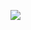 [![](https://mermaid.ink/img/pako:eNp9U7tuwzAM_BVBk4OmP-ChQNAuHRoESdHJC2MxNlFZMmgpaBPk3ys_GsgPRJN1OPKOJ_Mqc6tQpjIzuYameSMoGKrMiHA6RNCutAbFtcfa87THmq3yzvKHbygHLXiKROxNDYy6tJ-o8WQN5VbADIr4WzhjAcryu3HIBp0wUyRi9_aSVQQV6GYOk1Uq9g9Mhpq5z7Zo88hqqJq5bYu2y4ZvmYmTnccYh-xsDjyaqwbfTKAmuMrJGhhaJAfHZApRdbfVouzCe8S6moogMvQxvkK2sSI4NArHLig0IeBXy4xkv-wlWVaev2wsjD90JN5BQeY-h2c9ElfUT7u1Z9gcIRk786DpAv8tph6GH_n5-WUh-VSEbGe8haiWifPJBl7LlGsZUqyAVFi0buJMuhIrzGQaPhXwdxYW8BZ4EDwdfk0uU8ce15KtL0qZnkA34eZrFeIfdvSOoqJ2kH6Pu3W-_QEtKUDU?type=png)](https://mermaid.live/edit#pako:eNp9U7tuwzAM_BVBk4OmP-ChQNAuHRoESdHJC2MxNlFZMmgpaBPk3ys_GsgPRJN1OPKOJ_Mqc6tQpjIzuYameSMoGKrMiHA6RNCutAbFtcfa87THmq3yzvKHbygHLXiKROxNDYy6tJ-o8WQN5VbADIr4WzhjAcryu3HIBp0wUyRi9_aSVQQV6GYOk1Uq9g9Mhpq5z7Zo88hqqJq5bYu2y4ZvmYmTnccYh-xsDjyaqwbfTKAmuMrJGhhaJAfHZApRdbfVouzCe8S6moogMvQxvkK2sSI4NArHLig0IeBXy4xkv-wlWVaev2wsjD90JN5BQeY-h2c9ElfUT7u1Z9gcIRk786DpAv8tph6GH_n5-WUh-VSEbGe8haiWifPJBl7LlGsZUqyAVFi0buJMuhIrzGQaPhXwdxYW8BZ4EDwdfk0uU8ce15KtL0qZnkA34eZrFeIfdvSOoqJ2kH6Pu3W-_QEtKUDU)